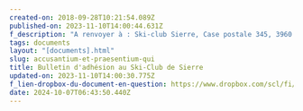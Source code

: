 ```yaml
---
created-on: 2018-09-28T10:21:54.089Z
published-on: 2023-11-10T14:00:44.631Z
f_description: "A renvoyer à : Ski-club Sierre, Case postale 345, 3960 Sierre"
tags: documents
layout: "[documents].html"
slug: accusantium-et-praesentium-qui
title: Bulletin d'adhésion au Ski-Club de Sierre
updated-on: 2023-11-10T14:00:30.775Z
f_lien-dropbox-du-document-en-question: https://www.dropbox.com/scl/fi/ztmm2twc60gi3zeo9vi6o/bulletin-d-adh-sion.pdf?rlkey=u39u6ckbf0y0pjkp42revhiki&st=po7ebtmy&dl=0
date: 2024-10-07T06:43:50.440Z
---
```

